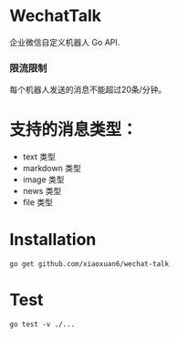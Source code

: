 # WechatTalk

企业微信自定义机器人 Go API.

### 限流限制
每个机器人发送的消息不能超过20条/分钟。

# 支持的消息类型：

* text 类型
* markdown 类型
* image 类型
* news 类型
* file 类型

# Installation

    go get github.com/xiaoxuan6/wechat-talk

# Test

    go test -v ./...